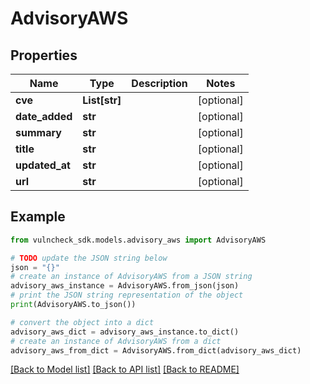 # AdvisoryAWS


## Properties

Name | Type | Description | Notes
------------ | ------------- | ------------- | -------------
**cve** | **List[str]** |  | [optional] 
**date_added** | **str** |  | [optional] 
**summary** | **str** |  | [optional] 
**title** | **str** |  | [optional] 
**updated_at** | **str** |  | [optional] 
**url** | **str** |  | [optional] 

## Example

```python
from vulncheck_sdk.models.advisory_aws import AdvisoryAWS

# TODO update the JSON string below
json = "{}"
# create an instance of AdvisoryAWS from a JSON string
advisory_aws_instance = AdvisoryAWS.from_json(json)
# print the JSON string representation of the object
print(AdvisoryAWS.to_json())

# convert the object into a dict
advisory_aws_dict = advisory_aws_instance.to_dict()
# create an instance of AdvisoryAWS from a dict
advisory_aws_from_dict = AdvisoryAWS.from_dict(advisory_aws_dict)
```
[[Back to Model list]](../README.md#documentation-for-models) [[Back to API list]](../README.md#documentation-for-api-endpoints) [[Back to README]](../README.md)


